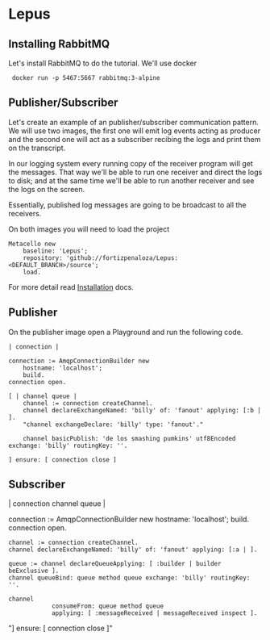 # Lepus



## Installing RabbitMQ
Let's install RabbitMQ to do the tutorial. We'll use docker 

` docker run -p 5467:5667 rabbitmq:3-alpine`

## Publisher/Subscriber

Let's create an example of an publisher/subscriber communication pattern. We will use two images, the first one will emit log events acting as producer and the second one will act as a subscriber recibing the logs and print them on the transcript.

In our logging system every running copy of the receiver program will get the messages. That way we'll be able to run one receiver and direct the logs to disk; and at the same time we'll be able to run another receiver and see the logs on the screen.

Essentially, published log messages are going to be broadcast to all the receivers.

On both images you will need to load the project

```smalltalk
Metacello new
	baseline: 'Lepus';
	repository: 'github://fortizpenaloza/Lepus:<DEFAULT_BRANCH>/source';
	load.
```

For more detail read [Installation](Installation.md) docs.


## Publisher

On the publisher image open a Playground and run the following code.


```smalltalk
| connection |

connection := AmqpConnectionBuilder new
	hostname: 'localhost';
	build.
connection open.

[ | channel queue | 
	channel := connection createChannel.
	channel declareExchangeNamed: 'billy' of: 'fanout' applying: [:b | ].
	"channel exchangeDeclare: 'billy' type: 'fanout'."

	channel basicPublish: 'de los smashing pumkins' utf8Encoded exchange: 'billy' routingKey: ''.	
	
] ensure: [ connection close ]
```


## Subscriber

| connection  channel queue | 

connection := AmqpConnectionBuilder new
	hostname: 'localhost';
	build.
connection open.

	channel := connection createChannel.
	channel declareExchangeNamed: 'billy' of: 'fanout' applying: [:a | ].

	queue := channel declareQueueApplying: [ :builder | builder beExclusive ].
	channel queueBind: queue method queue exchange: 'billy' routingKey: ''.

	channel
				consumeFrom: queue method queue
				applying: [ :messageReceived | messageReceived inspect ].	
	
"] ensure: [ connection close ]"
